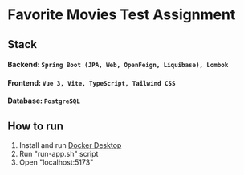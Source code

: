 # Favorite Movies Test Assignment

## Stack
#### Backend: ```Spring Boot (JPA, Web, OpenFeign, Liquibase), Lombok```
#### Frontend: ```Vue 3, Vite, TypeScript, Tailwind CSS```
#### Database: ```PostgreSQL```

## How to run

1. Install and run [Docker Desktop](https://docs.docker.com/get-docker/)
2. Run "run-app.sh" script
3. Open "localhost:5173"
